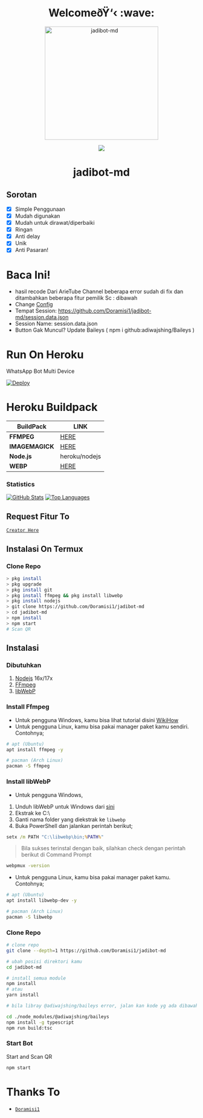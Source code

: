 <h1 align='center'>WelcomeðŸ‘‹ :wave:</h1>

<div align="center">
<img src="https://telegra.ph/file/3024b63e3b52707d6a696.jpg" alt="jadibot-md" width="300" />
<p align="center">
 <img src="https://komarev.com/ghpvc/?username=xzeera-id&color=blue&label=Views" />
 </p>
</p>
<h1 align="center">jadibot-md</h1>
</div>

## Sorotan

-   [x] Simple Penggunaan
-   [x] Mudah digunakan
-   [x] Mudah untuk dirawat/diperbaiki
-   [x] Ringan
-   [x] Anti delay
-   [x] Unik
-   [x] Anti Pasaran!

# Baca Ini!
- hasil recode Dari ArieTube Channel beberapa error sudah di fix dan ditambahkan beberapa fitur 
pemilik Sc : dibawah
- Change [Config](https://github.com/Doramisi1/jadibot-md/config.json)
- Tempat Session: https://github.com/Doramisi1/jadibot-md/session.data.json
- Session Name: session.data.json
- Button Gak Muncul? Update Baileys
( npm i github:adiwajshing/Baileys )

# Run On Heroku

WhatsApp Bot Multi Device

[![Deploy](https://www.heroku.com/deploy/button.svg)](https://heroku.com/deploy?template=https://github.com/Doramisi1/jadibot-md)


# Heroku Buildpack

| BuildPack | LINK |
|--------|--------|
| **FFMPEG** |[HERE](https://github.com/jonathanong/heroku-buildpack-ffmpeg-latest) |
| **IMAGEMAGICK** | [HERE](https://github.com/mcollina/heroku-buildpack-imagemagick.git) |
| **Node.js**     | heroku/nodejs|
| **WEBP**        | [HERE](https://github.com/clhuang/heroku-buildpack-webp-binaries.git) |

### Statistics

[![GitHub Stats](https://github-readme-stats.vercel.app/api?username=Doramisi1-id&show_icons=true&hide=issues&theme=radical)](https://github-readme-stats.vercel.app)
[![Top Languages](https://github-readme-stats.vercel.app/api/top-langs?username=Doramisi1-id&layout=compact&theme=radical)](https://github-readme-stats.vercel.app)

## Request Fitur To
[`Creator Here`](https://wa.me/6281368176386?text=Bang+req+fitur) 

## Instalasi On Termux

### Clone Repo

```bash
> pkg install
> pkg upgrade
> pkg install git
> pkg install ffmpeg && pkg install libwebp
> pkg install nodejs
> git clone https://github.com/Doramisi1/jadibot-md
> cd jadibot-md
> npm install
> npm start
# Scan QR
```

## Instalasi

### Dibutuhkan

1.  [Nodejs](https://nodejs.org/en/download) 16x/17x
2.  [FFmpeg](https://ffmpeg.org)
3.  [libWebP](https://developers.google.com/speed/webp/download)

### Install Ffmpeg

-   Untuk pengguna Windows, kamu bisa lihat tutorial disini [WikiHow](https://www.wikihow.com/Install-Ffmpeg-on-Windows)<br />
-   Untuk pengguna Linux, kamu bisa pakai manager paket kamu sendiri. Contohnya;

```bash
# apt (Ubuntu)
apt install ffmpeg -y

# pacman (Arch Linux)
pacman -S ffmpeg
```

### Install libWebP

-   Untuk pengguna Windows,

1.  Unduh libWebP untuk Windows dari [sini](https://developers.google.com/speed/webp/download)
2.  Ekstrak ke C:\
3.  Ganti nama folder yang diekstrak ke `libwebp`
4.  Buka PowerShell dan jalankan perintah berikut;

```cmd
setx /m PATH "C:\libwebp\bin;%PATH%"
```

> Bila sukses terinstal dengan baik, silahkan check dengan perintah berikut di Command Prompt

```cmd
webpmux -version
```

-   Untuk pengguna Linux, kamu bisa pakai manager paket kamu. Contohnya;

```bash
# apt (Ubuntu)
apt install libwebp-dev -y

# pacman (Arch Linux)
pacman -S libwebp
```

### Clone Repo

```bash
# clone repo
git clone --depth=1 https://github.com/Doramisi1/jadibot-md

# ubah posisi direktori kamu
cd jadibot-md

# install semua module
npm install
# atau
yarn install

# bila libray @adiwajshing/baileys error, jalan kan kode yg ada dibawah ini

cd ./node_modules/@adiwajshing/baileys
npm install -g typescript
npm run build:tsc
```

### Start Bot

Start and Scan QR<br />

```bash
npm start
```

# Thanks To

-   [`Doramisi1`](https://github.com/Doramisi1)
